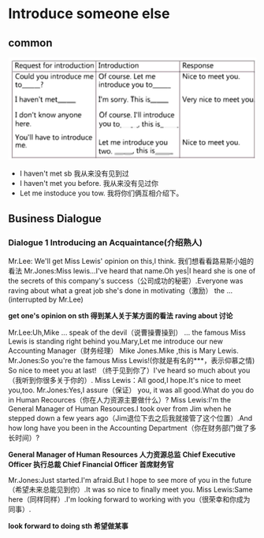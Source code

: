 # Introduce someone else

## common 
<img src="pic/introduce someone.jpg">

 - I haven't met sb 我从来没有见到过
 - I haven't met you before. 我从来没有见过你
 - Let me instoduce you tow. 我将你们俩互相介绍下。
 

## Business Dialogue

### Dialogue 1 Introducing an Acquaintance(介绍熟人)

Mr.Lee: We'll get Miss Lewis' opinion on this,I think.
我们想看看路易斯小姐的看法
Mr.Jones:Miss lewis...I've heard that name.Oh yes|I heard she is one of the secrets of this company's success（公司成功的秘密）.Everyone was raving about what a great job she's done in motivating（激励） the ...(interrupted by Mr.Lee)

<b>get one's opinion on sth 得到某人关于某方面的看法</b>
<b>raving about 讨论</b>

Mr.Lee:Uh,Mike ... speak of the devil（说曹操曹操到） ... the famous Miss Lewis is standing right behind you.Mary,Let me introduce our new Accounting Manager（财务经理） Mike Jones.Mike ,this is Mary Lewis.
Mr.Jones:So you're the famous Miss Lewis!(你就是有名的***，表示仰慕之情) So nice to meet you at last! （终于见到你了）I've heard so much about you（我听到你很多关于你的）.
Miss Lewis：All good,I hope.It's nice to meet you,too.
Mr.Jones:Yes,I assure（保证） you, it was all good.What do you do in Human Recources（你在人力资源主要做什么）?
Miss Lewis:I'm the General Manager of Human Resources.I took over from Jim when he stepped down a few years ago（Jim退位下去之后我就接管了这个位置）.And how long have you been in the Accounting Department（你在财务部门做了多长时间）?

<b>General Manager of Human Resources 人力资源总监</b>
<b>Chief Executive Officer 执行总裁 </b>
<b>Chief Financial Officer 首席财务官 </b>

Mr.Jones:Just started.I'm afraid.But I hope to see more of you in the future（希望未来总能见到你）.It was so nice to finally meet you.
Miss Lewis:Same here（同样同样）.I'm looking forward to working with you（很荣幸和你成为同事）.

<b>look forward to doing sth 希望做某事</b>



